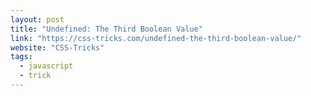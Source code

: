 ```yaml
---
layout: post
title: "Undefined: The Third Boolean Value"
link: "https://css-tricks.com/undefined-the-third-boolean-value/"
website: "CSS-Tricks"
tags:
  - javascript
  - trick
---
```

